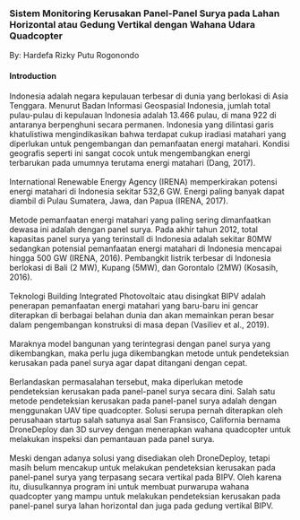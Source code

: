 ### Sistem Monitoring Kerusakan Panel-Panel Surya pada Lahan Horizontal atau Gedung Vertikal dengan Wahana Udara Quadcopter
By: Hardefa Rizky Putu Rogonondo
#### Introduction
Indonesia adalah negara kepulauan terbesar di dunia yang berlokasi di Asia Tenggara. Menurut Badan Informasi Geospasial Indonesia, jumlah total pulau-pulau di kepulauan Indonesia adalah 13.466 pulau, di mana 922 di antaranya berpenghuni secara permanen. Indonesia yang dilintasi garis khatulistiwa mengindikasikan bahwa terdapat cukup iradiasi matahari yang diperlukan untuk pengembangan dan pemanfaatan energi matahari. Kondisi geografis seperti ini sangat cocok untuk mengembangkan energi terbarukan pada umumnya terutama energi matahari (Dang, 2017).
<br><br>
International Renewable Energy Agency (IRENA) memperkirakan potensi energi matahari di Indonesia sekitar 532,6 GW. Energi paling banyak dapat diambil di Pulau Sumatera, Jawa, dan Papua (IRENA, 2017).
<br><br>
Metode pemanfaatan energi matahari yang paling sering dimanfaatkan dewasa ini adalah dengan panel surya. Pada akhir tahun 2012, total kapasitas panel surya yang terinstall di Indonesia adalah sekitar 80MW sedangkan potensial pemanfaatan energi matahari di Indonesia mencapai hingga 500 GW (IRENA, 2016). Pembangkit listrik terbesar di Indonesia berlokasi di Bali (2 MW), Kupang (5MW), dan Gorontalo (2MW) (Kosasih, 2016).
<br><br>
Teknologi Building Integrated Photovoltaic atau disingkat BIPV adalah penerapan pemanfaatan energi matahari yang baru-baru ini gencar diterapkan di berbagai belahan dunia dan akan memainkan peran besar dalam pengembangan konstruksi di masa depan (Vasiliev et al., 2019). 
<br><br>
Maraknya model bangunan yang terintegrasi dengan panel surya yang dikembangkan, maka perlu juga dikembangkan metode untuk pendeteksian kerusakan pada panel surya agar dapat ditangani dengan cepat.
<br><br>
Berlandaskan permasalahan tersebut, maka diperlukan metode pendeteksian kerusakan pada panel-panel surya secara dini. Salah satu metode pendeteksian kerusakan pada panel-panel surya adalah dengan menggunakan UAV tipe quadcopter. Solusi serupa pernah diterapkan oleh perusahaan startup salah satunya asal San Fransisco, California bernama DroneDeploy  dan 3D survey  dengan menerapkan wahana quadcopter untuk melakukan inspeksi dan pemantauan pada panel surya.
<br><br>
Meski dengan adanya solusi yang disediakan oleh DroneDeploy, tetapi masih belum mencakup untuk melakukan pendeteksian kerusakan pada panel-panel surya yang terpasang secara vertikal pada BIPV. Oleh karena itu, diusulkannya program ini untuk membuat purwarupa wahana quadcopter yang mampu untuk melakukan pendeteksian kerusakan pada panel-panel surya lahan horizontal dan juga pada gedung vertikal BIPV.